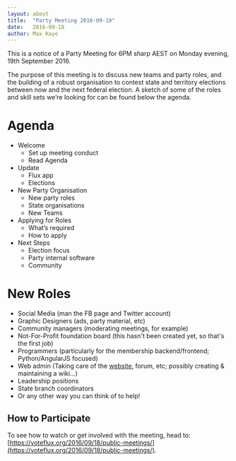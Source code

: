 ```yaml
---
layout: about
title:  "Party Meeting 2016-09-19"
date:   2016-09-18
author: Max Kaye
---
```

This is a notice of a Party Meeting for 6PM sharp AEST on Monday evening, 19th September 2016.

The purpose of this meeting is to discuss new teams and party roles, and the building of a robust organisation to contest state and territory elections between now and the next federal election. A sketch of some of the roles and skill sets we’re looking for can be found below the agenda.

# Agenda

- Welcome
    - Set up meeting conduct
    - Read Agenda
- Update
    - Flux app
    - Elections
- New Party Organisation
    - New party roles
    - State organisations
    - New Teams
- Applying for Roles
    - What’s required
    - How to apply
- Next Steps
    - Election focus
    - Party internal software
    - Community

# New Roles

- Social Media (man the FB page and Twitter account)
- Graphic Designers (ads, party material, etc)
- Community managers (moderating meetings, for example)
- Not-For-Profit foundation board (this hasn't been created yet, so that's the first job)
- Programmers (particularly for the membership backend/frontend; Python/AngularJS focused)
- Web admin (Taking care of the [website](https://github.com/voteflux/vote-flux-v2), forum, etc; possibly creating & maintaining a wiki...)
- Leadership positions
- State branch coordinators
- Or any other way you can think of to help!

## How to Participate

To see how to watch or get involved with the meeting, head to: [https://voteflux.org/2016/09/18/public-meetings/](https://voteflux.org/2016/09/18/public-meetings/).

